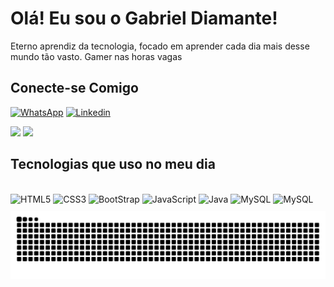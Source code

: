 # Olá! Eu sou o Gabriel Diamante!

Eterno aprendiz da tecnologia, focado em aprender cada dia mais desse mundo tão vasto.
Gamer nas horas vagas

## Conecte-se Comigo

[![WhatsApp](https://img.shields.io/badge/WhatsApp-25D366?style=for-the-badge&logo=whatsapp&logoColor=white
)](https://wa.me/5511961785007)
[![Linkedin](https://img.shields.io/badge/LinkedIn-0077B5?style=for-the-badge&logo=linkedin&logoColor=white
)](https://www.linkedin.com/in/gabriel-diamante-560710207/)
<div>
    <img height="180em" src="https://github-readme-stats.vercel.app/api?username=44gabriel&show_icons=true&theme=dark">
    <img height="180em" src="https://github-readme-stats.vercel.app/api/top-langs/?username=44gabriel&layout=compact&theme=dark">
</div>



## Tecnologias que uso no meu dia


<div style="display: inline_block"></br>
    <img align="center" style="margin-bottom:10px" alt="HTML5" src="https://img.shields.io/badge/HTML5-E34F26?style=for-the-badge&logo=html5&logoColor=white">
    <img align="center" style="margin-bottom:10px" alt="CSS3" src="https://img.shields.io/badge/CSS3-1572B6?style=for-the-badge&logo=css3&logoColor=white">
    <img align="center" style="margin-bottom:10px" alt="BootStrap" src="https://img.shields.io/badge/Bootstrap-563D7C?style=for-the-badge&logo=bootstrap&logoColor=white">
    <img align="center" style="margin-bottom:10px" alt="JavaScript" src="https://img.shields.io/badge/JavaScript-F7DF1E?style=for-the-badge&logo=javascript&logoColor=black">
    <img align="center" style="margin-bottom:10px" alt="Java" src="https://img.shields.io/badge/java-%23ED8B00.svg?style=for-the-badge&logo=openjdk&logoColor=black">
    <img align="center" style="margin-bottom:10px" alt="MySQL" src="https://img.shields.io/badge/MySQL-00000F?style=for-the-badge&logo=mysql&logoColor=white">
    <img align="center" style="margin-bottom:10px" alt="MySQL" src="https://img.shields.io/badge/node.js-6DA55F?style=for-the-badge&logo=node.js&logoColor=white">
</div>

<picture>
  <source media="(prefers-color-scheme: dark)" srcset="https://raw.githubusercontent.com/44gabriel/44gabriel/output/github-contribution-grid-snake-dark.svg">
  <source media="(prefers-color-scheme: light)" srcset="https://raw.githubusercontent.com/44gabriel/44gabriel/output/github-contribution-grid-snake.svg">
  <img alt="github contribution grid snake animation" src="https://raw.githubusercontent.com/44gabriel/44gabriel/output/github-contribution-grid-snake.svg">
</picture>
